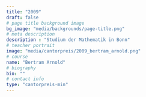 ```yaml
---
title: "2009"
draft: false
# page title background image
bg_image: "media/backgrounds/page-title.png"
# meta description
description : "Studium der Mathematik in Bonn"
# teacher portrait
image: "media/cantorpreis/2009_bertram_arnold.png"
# course
name: "Bertram Arnold"
# biography
bio: ""
# contact info
type: "cantorpreis-min"
---
```

